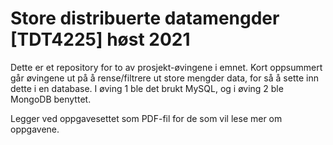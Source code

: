 # Store distribuerte datamengder [TDT4225] høst 2021
Dette er et repository for to av prosjekt-øvingene i emnet.
Kort oppsummert går øvingene ut på å rense/filtrere ut store mengder data, for så å sette inn dette i en database. 
I øving 1 ble det brukt MySQL, og i øving 2 ble MongoDB benyttet.

Legger ved oppgavesettet som PDF-fil for de som vil lese mer om oppgavene.
